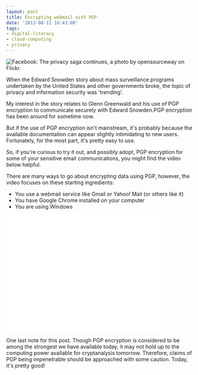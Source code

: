 ```yaml
---
layout: post
title: Encrypting webmail with PGP
date: '2013-08-11 16:43:00'
tags:
- digital-literacy
- cloud-computing
- privacy
---
```


![Facebook: The privacy saga continues, a photo by opensourceway on Flickr.](https://lh3.googleusercontent.com/XnR9SNaVIj3315ND3di_MDxQPtbywZL4suitiVgFoTKKKybr1Hbamj73CavrWds_r5bYDg2TB0aVL5vWWC82X1iuxHlnlAoywMM4cbGm7hxyCLGvMPpb7mOgLmG6BMkZqz1L1lTpTEhfAuEr_jneG3ucYtFzngp8nUDadveLTX7u6DJKM6gRM6CF2YoYLD2GKebwEV9WbjHeKNB6xObMRD7pJpguT2dF_nl4cLG8lw2h1-ViEnURysE1ARhyd9G-WCKvBiiQeSigWuMEu51ijTmkCZuJI5d9XX2O02H83RccAfaoE109qZ3Y3IhS5c3CMDdIg5h635gr9pmoOz_OoAqZ8GAqX-3bYsL008WUzceRS4TjTBGPtMIQOO0tTycr-6Hf6p-mpWYe7upEMaSCe2MBZeQ8YUZU36B7Yo08dC0Uvw2ccmNCl5R0vCQIr9yJfkqUzWlqJFe4wQk_hP0ghcgUDVn2R6gDVzWxdeNWE20iPRNROHAvXM_kE-lO4p3UZjUvjYOJTmpy9tUmXekRzIOO8kt1L0lgSNHXN7FEup8gRhr_ST62SwEvdOZDXndl77hD5pl7OBWlCEXEtGiWrzkPqfBtBbj-5BGiAdAL2vJtCnCD25h4Cw=w500-h281-no)

When the Edward Snowden story about mass surveillance programs undertaken by the United States and other governments broke, the topic of privacy and information security was 'trending'. 

My interest in the story relates to Glenn Greenwald and his use of PGP encryption to communicate securely with Edward Snowden.PGP encryption has been around for sometime now.

But if the use of PGP encryption isn't mainstream, it's probably because  the available documentation can appear slightly intimidating to new users. Fortunately, for the most part, it's pretty easy to use.

So, if you're curious to try it out, and possibly adopt, PGP encryption for some of your sensitive email communications, you might find the video below helpful.

There are many ways to go about encrypting data using PGP, however, the video focuses on these starting ingredients:

- You use a webmail service like Gmail or Yahoo! Mail (or others like it)
- You have Google Chrome installed on your computer
- You are using Windows

<iframe width="420" height="315" src="//www.youtube.com/embed/_CkLDSHfRqQ" frameborder="0" allowfullscreen></iframe>

One last note for this post. Though PGP encryption is considered to be among the strongest we have available today, it may not hold up to the computing power available for cryptanalysis  tomorrow. Therefore, claims of PGP being impenetrable should be approached with some caution. Today, it's pretty good!  